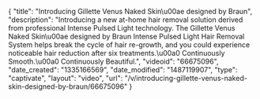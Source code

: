 {
    "title": "Introducing Gillette Venus Naked Skin\u00ae designed by Braun",
    "description": "Introducing a new at-home hair removal solution derived from professional Intense Pulsed Light technology. The Gillette Venus Naked Skin\u00ae designed by Braun Intense Pulsed Light Hair Removal System helps break the cycle of hair re-growth, and you could experience noticeable hair reduction after six treatments.\u00a0 Continuously Smooth.\u00a0 Continuously Beautiful.",
    "videoid": "66675096",
    "date_created": "1335166569",
    "date_modified": "1487119907",
    "type": "captivate",
    "layout": "video",
    "url": "\/v\/introducing-gillette-venus-naked-skin-designed-by-braun\/66675096"
}